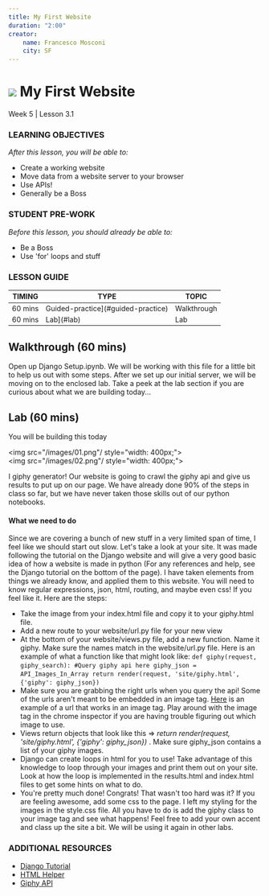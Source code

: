 ```yaml
---
title: My First Website
duration: "2:00"
creator:
    name: Francesco Mosconi
    city: SF
---
```


# ![](https://ga-dash.s3.amazonaws.com/production/assets/logo-9f88ae6c9c3871690e33280fcf557f33.png) My First Website
Week 5 | Lesson 3.1

### LEARNING OBJECTIVES
*After this lesson, you will be able to:*
- Create a working website
- Move data from a website server to your browser
- Use APIs!
- Generally be a Boss

### STUDENT PRE-WORK
*Before this lesson, you should already be able to:*
- Be a Boss
- Use 'for' loops and stuff

### LESSON GUIDE

| TIMING  | TYPE  | TOPIC  |
|:-:|---|---|
| 60 mins | Guided-practice](#guided-practice) | Walkthrough |
| 60 mins | Lab](#lab) | Lab |


<a name="walkthrough"></a>
## Walkthrough (60 mins)
Open up Django Setup.ipynb. We will be working with this file for a little bit to help us out with some steps. After we set up our initial server, we will be moving on to the enclosed lab. Take a peek at the lab section if you are curious about what we are building today...


<a name="lab"></a>
## Lab (60 mins)
You will be building this today

<img src="/images/01.png"/ style="width: 400px;">
<br>
<img src="/images/02.png"/ style="width: 400px;">

I giphy generator! Our website is going to crawl the giphy api and give us results to put up on our page. We have already done 90% of the steps in class so far, but we have never taken those skills out of our python notebooks.

#### What we need to do
Since we are covering a bunch of new stuff in a very limited span of time, I feel like we should start out slow. Let's take a look at your site. It was made following the tutorial on the Django website and will give a very good basic idea of how a website is made in python (For any references and help, see the Django tutorial on the bottom of the page). I have taken elements from things we already know, and applied them to this website. You will need to know regular expressions, json, html, routing, and maybe even css! If you feel like it. Here are the steps:

* Take the image from your index.html file and copy it to your giphy.html file.
* Add a new route to your website/url.py file for your new view
* At the bottom of your website/views.py file, add a new function. Name it giphy. Make sure the names match in the website/url.py file. Here is an example of what a function like that might look like:
`def giphy(request, giphy_search):
    #Query giphy api here
    giphy_json = API_Images_In_Array
    return render(request, 'site/giphy.html', {'giphy': giphy_json})`
* Make sure you are grabbing the right urls when you query the api! Some of the urls aren't meant to be embedded in an image tag. [Here](https://media.giphy.com/media/EaMTsoYxfPpuw/giphy.gif) is an example of a url that works in an image tag. Play around with the image tag in the chrome inspector if you are having trouble figuring out which image to use.
* Views return objects that look like this => _return render(request, 'site/giphy.html', {'giphy': giphy_json})_ . Make sure giphy_json contains a list of your giphy images.
* Django can create loops in html for you to use! Take advantage of this knowledge to loop through your images and print them out on your site. Look at how the loop is implemented in the results.html and index.html files to get some hints on what to do.
* You're pretty much done! Congrats! That wasn't too hard was it? If you are feeling awesome, add some css to the page. I left my styling for the images in the style.css file. All you have to do is add the giphy class to your image tag and see what happens! Feel free to add your own accent and class up the site a bit. We will be using it again in other labs.


### ADDITIONAL RESOURCES

- [Django Tutorial](https://docs.djangoproject.com/en/1.10/intro/tutorial01/)
- [HTML Helper](http://www.w3schools.com/html/)
- [Giphy API](https://github.com/Giphy/GiphyAPI)
